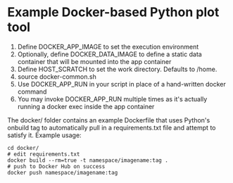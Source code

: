 # Example Docker-based Python plot tool

1. Define DOCKER_APP_IMAGE to set the execution environment
2. Optionally, define DOCKER_DATA_IMAGE to define a static data container that will be mounted into the app container
3. Define HOST_SCRATCH to set the work directory. Defaults to /home.
4. source docker-common.sh
5. Use DOCKER_APP_RUN in your script in place of a hand-written docker command
6. You may invoke DOCKER_APP_RUN multiple times as it's actually running a docker exec inside the app container

The docker/ folder contains an example Dockerfile that uses Python's onbuild tag to automatically pull in a requirements.txt file and attempt to satisfy it. Example usage:

```
cd docker/
# edit requirements.txt
docker build --rm=true -t namespace/imagename:tag .
# push to Docker Hub on success
docker push namespace/imagename:tag
```

